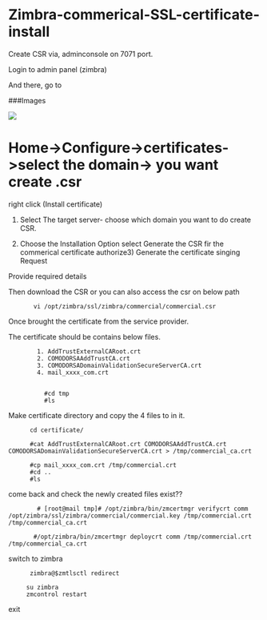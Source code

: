 # Zimbra-commerical-SSL-certificate-install

Create CSR via, adminconsole on 7071 port.
 
Login to admin panel (zimbra)

And there, go to

###Images

![](http://divitheme.net/wp-content/uploads/2016/06/install-ssl-certificate.jpg)

#   Home->Configure->certificates->select the domain-> you want create .csr

right click (Install certificate)
 
1) Select The target server- choose which domain you want to do create CSR.

2) Choose the Installation Option 
select
Generate the CSR fir the commerical certificate authorize3) Generate the certificate 
singing Request

Provide required details

Then download the CSR or you can also access the csr on below path
  
           vi /opt/zimbra/ssl/zimbra/commercial/commercial.csr

Once brought the certificate from the service provider.

The certificate should be contains below files.

            1. AddTrustExternalCARoot.crt
            2. COMODORSAAddTrustCA.crt
            3. COMODORSADomainValidationSecureServerCA.crt
            4. mail_xxxx_com.crt


              #cd tmp
              #ls
  
  Make certificate directory and copy the 4 files to in it.
  
          cd certificate/

          #cat AddTrustExternalCARoot.crt COMODORSAAddTrustCA.crt COMODORSADomainValidationSecureServerCA.crt > /tmp/commercial_ca.crt
  
          #cp mail_xxxx_com.crt /tmp/commercial.crt
          #cd ..
          #ls
  come back and check the newly created files exist??


            # [root@mail tmp]# /opt/zimbra/bin/zmcertmgr verifycrt comm /opt/zimbra/ssl/zimbra/commercial/commercial.key /tmp/commercial.crt /tmp/commercial_ca.crt
            
           #/opt/zimbra/bin/zmcertmgr deploycrt comm /tmp/commercial.crt /tmp/commercial_ca.crt
           
switch to zimbra   
           
          zimbra@$zmtlsctl redirect

         su zimbra
         zmcontrol restart
exit
